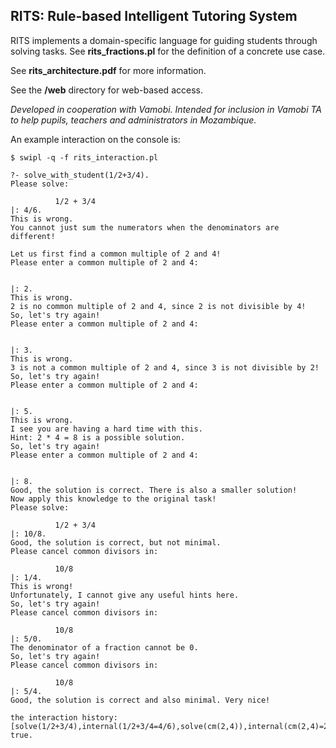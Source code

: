 ## RITS: Rule-based Intelligent Tutoring System

RITS implements a domain-specific language for guiding students
through solving tasks. See **rits_fractions.pl** for the definition of a concrete use case.

See **rits_architecture.pdf** for more information.

See the **/web** directory for web-based access. 

*Developed in cooperation with Vamobi. Intended for inclusion in
Vamobi TA to help pupils, teachers and administrators in Mozambique.*



An example interaction on the console is:

    $ swipl -q -f rits_interaction.pl

    ?- solve_with_student(1/2+3/4).
    Please solve:
    
              1/2 + 3/4
    |: 4/6.
    This is wrong.
    You cannot just sum the numerators when the denominators are different!
    
    Let us first find a common multiple of 2 and 4!
    Please enter a common multiple of 2 and 4:
    
    
    |: 2.
    This is wrong.
    2 is no common multiple of 2 and 4, since 2 is not divisible by 4!
    So, let's try again!
    Please enter a common multiple of 2 and 4:
    
    
    |: 3.
    This is wrong.
    3 is not a common multiple of 2 and 4, since 3 is not divisible by 2!
    So, let's try again!
    Please enter a common multiple of 2 and 4:
    
    
    |: 5.
    This is wrong.
    I see you are having a hard time with this.
    Hint: 2 * 4 = 8 is a possible solution.
    So, let's try again!
    Please enter a common multiple of 2 and 4:
    
    
    |: 8.
    Good, the solution is correct. There is also a smaller solution!
    Now apply this knowledge to the original task!
    Please solve:
    
              1/2 + 3/4
    |: 10/8.
    Good, the solution is correct, but not minimal.
    Please cancel common divisors in:
    
              10/8
    |: 1/4.
    This is wrong!
    Unfortunately, I cannot give any useful hints here.
    So, let's try again!
    Please cancel common divisors in:
    
              10/8
    |: 5/0.
    The denominator of a fraction cannot be 0.
    So, let's try again!
    Please cancel common divisors in:
    
              10/8
    |: 5/4.
    Good, the solution is correct and also minimal. Very nice!
    
    the interaction history: [solve(1/2+3/4),internal(1/2+3/4=4/6),solve(cm(2,4)),internal(cm(2,4)=2),solve(cm(2,4)),internal(cm(2,4)=3),solve(cm(2,4)),internal(cm(2,4)=5),solve(cm(2,4)),internal(cm(2,4)=8),solve(1/2+3/4),internal(1/2+3/4=10/8),solve(cancel(10/8)),internal(cancel(10/8)=1/4),solve(cancel(10/8)),internal(cancel(10/8)=5/0),solve(cancel(10/8)),internal(cancel(10/8)=5/4)]
    true.
